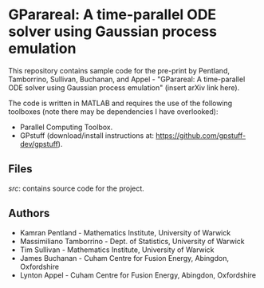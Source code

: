 # GParareal: A time-parallel ODE solver using Gaussian process emulation

This repository contains sample code for the pre-print by Pentland, Tamborrino, Sullivan, Buchanan, and Appel - "GParareal: A time-parallel ODE solver using Gaussian process emulation" (insert arXiv link here).

The code is written in MATLAB and requires the use of the following toolboxes (note there may be dependencies I have overlooked):
* Parallel Computing Toolbox.
* GPstuff (download/install instructions at: https://github.com/gpstuff-dev/gpstuff).

## Files

*src*: contains source code for the project.


## Authors

* Kamran Pentland - Mathematics Institute, University of Warwick
* Massimiliano Tamborrino - Dept. of Statistics, University of Warwick
* Tim Sullivan - Mathematics Institute, University of Warwick
* James Buchanan - Cuham Centre for Fusion Energy, Abingdon, Oxfordshire
* Lynton Appel - Cuham Centre for Fusion Energy, Abingdon, Oxfordshire



